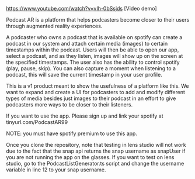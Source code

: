 https://www.youtube.com/watch?v=vIh-0bSsjds [Video demo]

Podcast AR is a platform that helps podcasters become closer to their users through augmented reality experiences.


A podcaster who owns a podcast that is available on spotify can create a podcast in our system and attach certain media (images) to certain timestamps within the podcast. Users will then be able to open our app, select a podcast, and as they listen, images will show up on the screen at the specified timestamps. The user also has the ability to control spotify (play, pause, skip). You can also capture a moment when listening to a podcast, this will save the current timestamp in your user profile. 


This is a v1 product meant to show the usefulness of a platform like this. We want to expand and create a UI for podcasters to add and modify different types of media besides just images to their podcast in an effort to give podcasters more ways to be closer to their listeners.


If you want to use the app. Please sign up and link your spotify at tinyurl.com/PodcastAR99

NOTE: you must have spotify premium to use this app.

Once you clone the repository, note that testing in lens studio will not work due to the fact that the snap api returns the snap username as snapUser if you are not running the app on the glasses. If you want to test on lens studio, go to the PodcastListGenerator.ts script and change the username variable in line 12 to your snap username.



